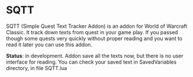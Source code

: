 # SQTT
 SQTT (Simple Quest Text Tracker Addon) is an addon for World of Warcraft Classic. It track down texts from quest in your game play. If you passed though some quests very quickly without proper reading and you want to read it later you can use this addon.

 **Status**: in development. Addon save all the texts now, but there is no user interface for reading. You can check your saved text in SavedVariables directory, in file SQTT.lua
 
